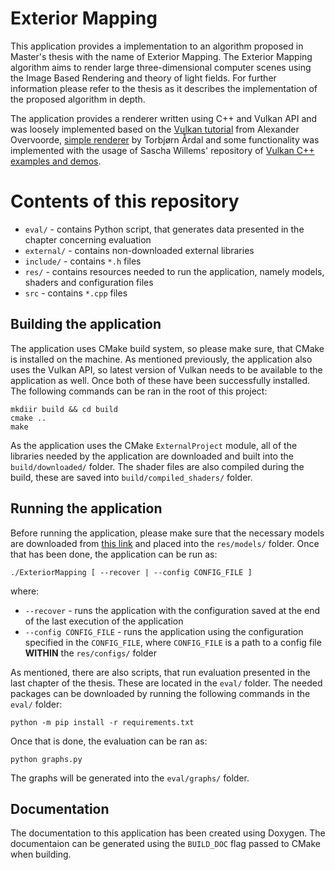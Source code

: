 # Exterior Mapping
This application provides a implementation to an algorithm proposed in Master's thesis with the name of Exterior Mapping. The Exterior Mapping algorithm aims to render large three-dimensional computer scenes using the Image Based Rendering and theory of light fields. For further information please refer to the thesis as it describes the implementation of the proposed algorithm in depth.

The application provides a renderer written using C++ and Vulkan API and was loosely implemented based on the [Vulkan tutorial](https://vulkan-tutorial.com/) from Alexander Overvoorde, [simple renderer](https://github.com/Taardal/vulkan-tutorial) by Torbjørn Årdal and some functionality was implemented with the usage of Sascha Willems' repository of [Vulkan C++ examples and demos](https://github.com/SaschaWillems/Vulkan).

# Contents of this repository
- `eval/` - contains Python script, that generates data presented in the chapter concerning evaluation
- `external/` - contains non-downloaded external libraries
- `include/` - contains `*.h` files
- `res/` - contains resources needed to run the application, namely models, shaders and configuration files
- `src` - contains `*.cpp` files

## Building the application
The application uses CMake build system, so please make sure, that CMake is installed on the machine. As mentioned previously, the application also uses the Vulkan API, so latest version of Vulkan needs to be available to the application as well. Once both of these have been successfully installed. The following commands can be ran in the root of this project:

```
mkdiir build && cd build
cmake ..
make
```

As the application uses the CMake `ExternalProject` module, all of the libraries needed by the application are downloaded and built into the `build/downloaded/` folder. The shader files are also compiled during the build, these are saved into `build/compiled_shaders/` folder.

## Running the application
Before running the application, please make sure that the necessary models are downloaded from [this link](https://drive.google.com/file/d/1AQd8o1OTtUKqS0fa-NVg6DNq4-RjNuLP/view?usp=drive_link) and placed into the `res/models/` folder. Once that has been done, the application can be run as:

```
./ExteriorMapping [ --recover | --config CONFIG_FILE ]
```
where:
- `--recover` - runs the application with the configuration saved at the end of the last execution of the application
- `--config CONFIG_FILE` - runs the application using the configuration specified in the `CONFIG_FILE`, where `CONFIG_FILE` is a path to a config file **WITHIN** the `res/configs/` folder

As mentioned, there are also scripts, that run evaluation presented in the last chapter of the thesis. These are located in the `eval/` folder. The needed packages can be downloaded by running the following commands in the `eval/` folder:

```
python -m pip install -r requirements.txt
```

Once that is done, the evaluation can be ran as:

```
python graphs.py
```

The graphs will be generated into the `eval/graphs/` folder.

## Documentation
The documentation to this application has been created using Doxygen. The documentaion can be generated using the `BUILD_DOC` flag passed to CMake when building.